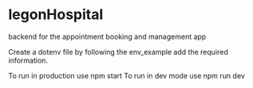 # legonHospital
backend for the appointment booking and management app

Create a dotenv file by following the env_example
add the required information.

To run in production use npm start
To run in dev mode use npm run dev
